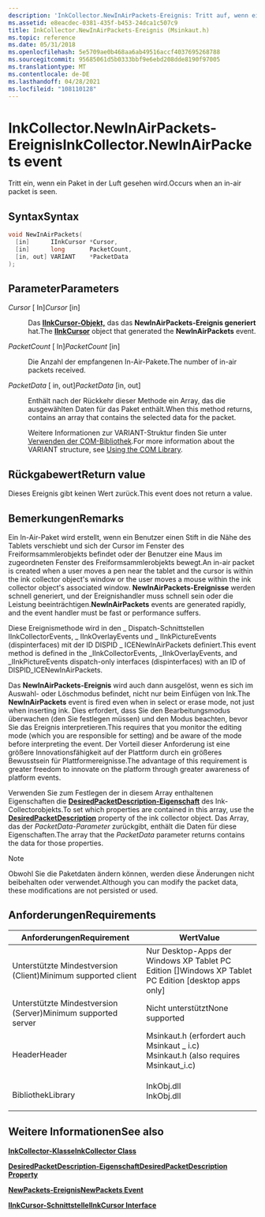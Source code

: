 ```yaml
---
description: 'InkCollector.NewInAirPackets-Ereignis: Tritt auf, wenn ein In-Air-Paket gesehen wird.'
ms.assetid: e8eacdec-0381-435f-b453-24dca1c507c9
title: InkCollector.NewInAirPackets-Ereignis (Msinkaut.h)
ms.topic: reference
ms.date: 05/31/2018
ms.openlocfilehash: 5e5709ae0b468aa6ab49516accf4037695268788
ms.sourcegitcommit: 95685061d5b0333bbf9e6ebd208dde8190f97005
ms.translationtype: MT
ms.contentlocale: de-DE
ms.lasthandoff: 04/28/2021
ms.locfileid: "108110128"
---
```

# <a name="inkcollectornewinairpackets-event"></a><span data-ttu-id="5ce93-103">InkCollector.NewInAirPackets-Ereignis</span><span class="sxs-lookup"><span data-stu-id="5ce93-103">InkCollector.NewInAirPackets event</span></span>

<span data-ttu-id="5ce93-104">Tritt ein, wenn ein Paket in der Luft gesehen wird.</span><span class="sxs-lookup"><span data-stu-id="5ce93-104">Occurs when an in-air packet is seen.</span></span>

## <a name="syntax"></a><span data-ttu-id="5ce93-105">Syntax</span><span class="sxs-lookup"><span data-stu-id="5ce93-105">Syntax</span></span>


```C++
void NewInAirPackets(
  [in]      IInkCursor *Cursor,
  [in]      long       PacketCount,
  [in, out] VARIANT    *PacketData
);
```



## <a name="parameters"></a><span data-ttu-id="5ce93-106">Parameter</span><span class="sxs-lookup"><span data-stu-id="5ce93-106">Parameters</span></span>

<dl> <dt>

<span data-ttu-id="5ce93-107">*Cursor* \[ In\]</span><span class="sxs-lookup"><span data-stu-id="5ce93-107">*Cursor* \[in\]</span></span>
</dt> <dd>

<span data-ttu-id="5ce93-108">Das [**IInkCursor-Objekt,**](/windows/desktop/api/msinkaut/nn-msinkaut-iinkcursor) das das **NewInAirPackets-Ereignis generiert** hat.</span><span class="sxs-lookup"><span data-stu-id="5ce93-108">The [**IInkCursor**](/windows/desktop/api/msinkaut/nn-msinkaut-iinkcursor) object that generated the **NewInAirPackets** event.</span></span>

</dd> <dt>

<span data-ttu-id="5ce93-109">*PacketCount* \[ In\]</span><span class="sxs-lookup"><span data-stu-id="5ce93-109">*PacketCount* \[in\]</span></span>
</dt> <dd>

<span data-ttu-id="5ce93-110">Die Anzahl der empfangenen In-Air-Pakete.</span><span class="sxs-lookup"><span data-stu-id="5ce93-110">The number of in-air packets received.</span></span>

</dd> <dt>

<span data-ttu-id="5ce93-111">*PacketData* \[ in, out\]</span><span class="sxs-lookup"><span data-stu-id="5ce93-111">*PacketData* \[in, out\]</span></span>
</dt> <dd>

<span data-ttu-id="5ce93-112">Enthält nach der Rückkehr dieser Methode ein Array, das die ausgewählten Daten für das Paket enthält.</span><span class="sxs-lookup"><span data-stu-id="5ce93-112">When this method returns, contains an array that contains the selected data for the packet.</span></span>

<span data-ttu-id="5ce93-113">Weitere Informationen zur VARIANT-Struktur finden Sie unter [Verwenden der COM-Bibliothek](using-the-com-library.md).</span><span class="sxs-lookup"><span data-stu-id="5ce93-113">For more information about the VARIANT structure, see [Using the COM Library](using-the-com-library.md).</span></span>

</dd> </dl>

## <a name="return-value"></a><span data-ttu-id="5ce93-114">Rückgabewert</span><span class="sxs-lookup"><span data-stu-id="5ce93-114">Return value</span></span>

<span data-ttu-id="5ce93-115">Dieses Ereignis gibt keinen Wert zurück.</span><span class="sxs-lookup"><span data-stu-id="5ce93-115">This event does not return a value.</span></span>

## <a name="remarks"></a><span data-ttu-id="5ce93-116">Bemerkungen</span><span class="sxs-lookup"><span data-stu-id="5ce93-116">Remarks</span></span>

<span data-ttu-id="5ce93-117">Ein In-Air-Paket wird erstellt, wenn ein Benutzer einen Stift in die Nähe des Tablets verschiebt und sich der Cursor im Fenster des Freiformsammlerobjekts befindet oder der Benutzer eine Maus im zugeordneten Fenster des Freiformsammlerobjekts bewegt.</span><span class="sxs-lookup"><span data-stu-id="5ce93-117">An in-air packet is created when a user moves a pen near the tablet and the cursor is within the ink collector object's window or the user moves a mouse within the ink collector object's associated window.</span></span> <span data-ttu-id="5ce93-118">**NewInAirPackets-Ereignisse** werden schnell generiert, und der Ereignishandler muss schnell sein oder die Leistung beeinträchtigen.</span><span class="sxs-lookup"><span data-stu-id="5ce93-118">**NewInAirPackets** events are generated rapidly, and the event handler must be fast or performance suffers.</span></span>

<span data-ttu-id="5ce93-119">Diese Ereignismethode wird in den \_ Dispatch-Schnittstellen IInkCollectorEvents, \_ IInkOverlayEvents und \_ IInkPictureEvents (dispinterfaces) mit der ID DISPID \_ ICENewInAirPackets definiert.</span><span class="sxs-lookup"><span data-stu-id="5ce93-119">This event method is defined in the \_IInkCollectorEvents, \_IInkOverlayEvents, and \_IInkPictureEvents dispatch-only interfaces (dispinterfaces) with an ID of DISPID\_ICENewInAirPackets.</span></span>

<span data-ttu-id="5ce93-120">Das **NewInAirPackets-Ereignis** wird auch dann ausgelöst, wenn es sich im Auswahl- oder Löschmodus befindet, nicht nur beim Einfügen von Ink.</span><span class="sxs-lookup"><span data-stu-id="5ce93-120">The **NewInAirPackets** event is fired even when in select or erase mode, not just when inserting ink.</span></span> <span data-ttu-id="5ce93-121">Dies erfordert, dass Sie den Bearbeitungsmodus überwachen (den Sie festlegen müssen) und den Modus beachten, bevor Sie das Ereignis interpretieren.</span><span class="sxs-lookup"><span data-stu-id="5ce93-121">This requires that you monitor the editing mode (which you are responsible for setting) and be aware of the mode before interpreting the event.</span></span> <span data-ttu-id="5ce93-122">Der Vorteil dieser Anforderung ist eine größere Innovationsfähigkeit auf der Plattform durch ein größeres Bewusstsein für Plattformereignisse.</span><span class="sxs-lookup"><span data-stu-id="5ce93-122">The advantage of this requirement is greater freedom to innovate on the platform through greater awareness of platform events.</span></span>

<span data-ttu-id="5ce93-123">Verwenden Sie zum Festlegen der in diesem Array enthaltenen Eigenschaften die [**DesiredPacketDescription-Eigenschaft**](/windows/desktop/api/msinkaut/nf-msinkaut-iinkcollector-get_desiredpacketdescription) des Ink-Collectorobjekts.</span><span class="sxs-lookup"><span data-stu-id="5ce93-123">To set which properties are contained in this array, use the [**DesiredPacketDescription**](/windows/desktop/api/msinkaut/nf-msinkaut-iinkcollector-get_desiredpacketdescription) property of the ink collector object.</span></span> <span data-ttu-id="5ce93-124">Das Array, das der *PacketData-Parameter* zurückgibt, enthält die Daten für diese Eigenschaften.</span><span class="sxs-lookup"><span data-stu-id="5ce93-124">The array that the *PacketData* parameter returns contains the data for those properties.</span></span>

> [!Note]  
> <span data-ttu-id="5ce93-125">Obwohl Sie die Paketdaten ändern können, werden diese Änderungen nicht beibehalten oder verwendet.</span><span class="sxs-lookup"><span data-stu-id="5ce93-125">Although you can modify the packet data, these modifications are not persisted or used.</span></span>

 

## <a name="requirements"></a><span data-ttu-id="5ce93-126">Anforderungen</span><span class="sxs-lookup"><span data-stu-id="5ce93-126">Requirements</span></span>



| <span data-ttu-id="5ce93-127">Anforderungen</span><span class="sxs-lookup"><span data-stu-id="5ce93-127">Requirement</span></span> | <span data-ttu-id="5ce93-128">Wert</span><span class="sxs-lookup"><span data-stu-id="5ce93-128">Value</span></span> |
|-------------------------------------|---------------------------------------------------------------------------------------------------------------------|
| <span data-ttu-id="5ce93-129">Unterstützte Mindestversion (Client)</span><span class="sxs-lookup"><span data-stu-id="5ce93-129">Minimum supported client</span></span><br/> | <span data-ttu-id="5ce93-130">Nur Desktop-Apps der Windows XP Tablet PC Edition \[\]</span><span class="sxs-lookup"><span data-stu-id="5ce93-130">Windows XP Tablet PC Edition \[desktop apps only\]</span></span><br/>                                                       |
| <span data-ttu-id="5ce93-131">Unterstützte Mindestversion (Server)</span><span class="sxs-lookup"><span data-stu-id="5ce93-131">Minimum supported server</span></span><br/> | <span data-ttu-id="5ce93-132">Nicht unterstützt</span><span class="sxs-lookup"><span data-stu-id="5ce93-132">None supported</span></span><br/>                                                                                           |
| <span data-ttu-id="5ce93-133">Header</span><span class="sxs-lookup"><span data-stu-id="5ce93-133">Header</span></span><br/>                   | <dl> <span data-ttu-id="5ce93-134"><dt>Msinkaut.h (erfordert auch Msinkaut \_ i.c)</dt></span><span class="sxs-lookup"><span data-stu-id="5ce93-134"><dt>Msinkaut.h (also requires Msinkaut\_i.c)</dt></span></span> </dl> |
| <span data-ttu-id="5ce93-135">Bibliothek</span><span class="sxs-lookup"><span data-stu-id="5ce93-135">Library</span></span><br/>                  | <dl> <span data-ttu-id="5ce93-136"><dt>InkObj.dll</dt></span><span class="sxs-lookup"><span data-stu-id="5ce93-136"><dt>InkObj.dll</dt></span></span> </dl>                               |



## <a name="see-also"></a><span data-ttu-id="5ce93-137">Weitere Informationen</span><span class="sxs-lookup"><span data-stu-id="5ce93-137">See also</span></span>

<dl> <dt>

[<span data-ttu-id="5ce93-138">**InkCollector-Klasse**</span><span class="sxs-lookup"><span data-stu-id="5ce93-138">**InkCollector Class**</span></span>](inkcollector-class.md)
</dt> <dt>

[<span data-ttu-id="5ce93-139">**DesiredPacketDescription-Eigenschaft**</span><span class="sxs-lookup"><span data-stu-id="5ce93-139">**DesiredPacketDescription Property**</span></span>](/windows/desktop/api/msinkaut/nf-msinkaut-iinkcollector-get_desiredpacketdescription)
</dt> <dt>

[<span data-ttu-id="5ce93-140">**NewPackets-Ereignis**</span><span class="sxs-lookup"><span data-stu-id="5ce93-140">**NewPackets Event**</span></span>](inkcollector-newpackets.md)
</dt> <dt>

[<span data-ttu-id="5ce93-141">**IInkCursor-Schnittstelle**</span><span class="sxs-lookup"><span data-stu-id="5ce93-141">**IInkCursor Interface**</span></span>](/windows/desktop/api/msinkaut/nn-msinkaut-iinkcursor)
</dt> </dl>

 

 




